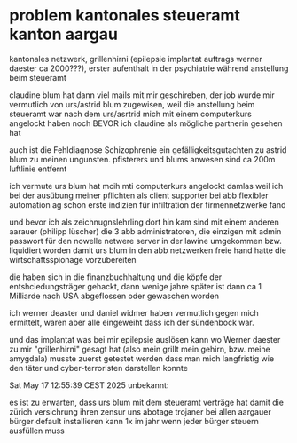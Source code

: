 # problem kantonales steueramt kanton aargau

kantonales netzwerk, grillenhirni (epilepsie implantat auftrags werner daester ca 2000???), erster aufenthalt in der psychiatrie während anstellung beim steueramt

claudine blum hat dann viel mails mit mir geschireben, der job wurde mir vermutlich von urs/astrid blum zugewisen, weil die anstellung beim steueramt war nach dem urs/asrtrid mich mit einem computerkurs angelockt haben noch BEVOR ich claudine als mögliche partnerin gesehen hat

auch ist die Fehldiagnose Schizophrenie ein gefälligkeitsgutachten zu astrid blum zu meinen ungunsten. pfisterers und blums anwesen sind ca 200m luftlinie entfernt

ich vermute urs blum hat mcih mti computerkurs angelockt damlas weil ich bei der ausübung meiner pflichten als client supporter bei abb flexibler automation ag schon erste indizien für infiltration der firmennetzwerke fand

und bevor ich als zeichnugnslehrling dort hin kam sind mit einem anderen aarauer (philipp lüscher) die 3 abb administratoren, die einzigen mit admin passwort für den nowelle netwere server in der lawine umgekommen bzw. liquidiert worden damit urs blum in den abb netzwerken freie hand hatte die wirtschaftsspionage vorzubereiten

die haben sich in die finanzbuchhaltung und die köpfe der entshciedungsträger gehackt, dann wenige jahre später ist dann ca 1 Milliarde nach USA abgeflossen oder gewaschen worden

ich werner deaster und daniel widmer haben vermutlich gegen mich ermittelt, waren aber alle eingeweiht dass ich der sündenbock war.

und das implantat was bei mir epilepsie auslösen kann wo Werner daester zu mir "grillenhirni" gesagt hat (also mein grillt mein gehirn, bzw. meine amygdala) musste zuerst getestet werden dass man mich langfristig wie den täter und cyber-terroristen darstellen konnte 


Sat May 17 12:55:39 CEST 2025
unbekannt:

es ist zu erwarten, dass urs blum mit dem steueramt verträge hat damit die zürich versichrung ihren zensur uns abotage trojaner bei allen aargauer bürger default installieren kann 1x im jahr wenn jeder bürger steuern ausfüllen muss


